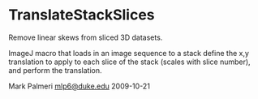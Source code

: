 TranslateStackSlices
====================

Remove linear skews from sliced 3D datasets.

ImageJ macro that loads in an image sequence to a stack define the x,y
translation to apply to each slice of the stack (scales with slice number), and
perform the translation.

Mark Palmeri
mlp6@duke.edu
2009-10-21

